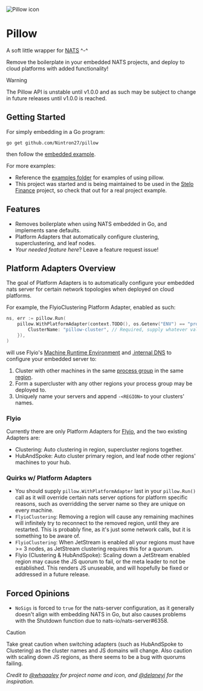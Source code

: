 ![Pillow icon](https://github.com/user-attachments/assets/7ed49aab-a998-4bef-80b4-230b6ad87690)

# Pillow
A soft little wrapper for [NATS](https://nats.io/) ^-^

Remove the boilerplate in your embedded NATS projects, and deploy to cloud platforms with added functionality!

> [!WARNING]
> The Pillow API is unstable until v1.0.0 and as such may be subject to change in future releases until v1.0.0 is reached.

## Getting Started
For simply embedding in a Go program:
```shell
go get github.com/Nintron27/pillow
```
then follow the [embedded example](./examples/embedded/embedded.go).

For more examples:
- Reference the [examples folder](./examples) for examples of using pillow.
- This project was started and is being maintained to be used in the [Stelo Finance](https://github.com/stelofinance/stelofinance) project, so check that out for a real project example. 

## Features
- Removes boilerplate when using NATS embedded in Go, and implements sane defaults.
- Platform Adapters that automatically configure clustering, superclustering, and leaf nodes.
- *Your needed feature here*? Leave a feature request issue!

## Platform Adapters Overview
The goal of Platform Adapters is to automatically configure your embedded nats server for certain network topologies when deployed on cloud platforms.

For example, the FlyioClustering Platform Adapter, enabled as such:
```go
ns, err := pillow.Run(
	pillow.WithPlatformAdapter(context.TODO(), os.Getenv("ENV") == "prod", &pillow.FlyioClustering{
		ClusterName: "pillow-cluster", // Required, supply whatever value floats your boat
	}),
)
```
will use Flyio's [Machine Runtime Environment](https://fly.io/docs/machines/runtime-environment/) and [.internal DNS](https://fly.io/docs/networking/private-networking/#fly-io-internal-dns) to configure your embedded server to:
1. Cluster with other machines in the same [process group](https://fly.io/docs/launch/processes/) in the same [region](https://fly.io/docs/reference/regions/#discovering-your-apps-region).
2. Form a supercluster with any other regions your process group may be deployed to.
3. Uniquely name your servers and append `-<REGION>` to your clusters' names.

### Flyio
Currently there are only Platform Adapters for [Flyio](https://fly.io/), and the two existing Adapters are:
- Clustering: Auto clustering in region, supercluster regions together.
- HubAndSpoke: Auto cluster primary region, and leaf node other regions' machines to your hub.

### Quirks w/ Platform Adapters
- You should supply `pillow.WithPlatformAdapter` last in your `pillow.Run()` call as it will override certain nats server options for platform specific reasons, such as overridding the server name so they are unique on every machine.
- `FlyioClustering`: Removing a region will cause any remaining machines will infinitely try to reconnect to the removed region, until they are restarted. This is probably fine, as it's just some network calls, but it is something to be aware of.
- `FlyioClustering`: When JetStream is enabled all your regions must have >= 3 nodes, as JetStream clustering requires this for a quorum.
- Flyio (Clustering & HubAndSpoke): Scaling down a JetStream enabled region may cause the JS quorum to fail, or the meta leader to not be established. This renders JS unuseable, and will hopefully be fixed or addressed in a future release.

## Forced Opinions
- `NoSigs` is forced to `true` for the nats-server configuration, as it generally doesn't align with embedding NATS in Go, but also causes problems with the Shutdown function due to nats-io/nats-server#6358.

> [!CAUTION]
> Take great caution when switching adapters (such as HubAndSpoke to Clustering) as the cluster names and JS domains will change.
> Also caution with scaling down JS regions, as there seems to be a bug with quorums failing.

*Credit to [@whaaaley](https://github.com/whaaaley) for project name and icon, and [@delaneyj](https://github.com/delaneyj) for the inspiration.*
